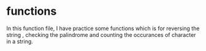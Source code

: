 # functions
In this function file, I have practice some functions which is for reversing the string , checking the palindrome and counting the occurances of character in a string.

